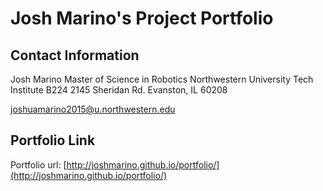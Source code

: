 # Josh Marino's Project Portfolio

## Contact Information
Josh Marino
Master of Science in Robotics
Northwestern University
Tech Institute B224
2145 Sheridan Rd. 
Evanston, IL 60208

joshuamarino2015@u.northwestern.edu

## Portfolio Link
Portfolio url: [http://joshmarino.github.io/portfolio/](http://joshmarino.github.io/portfolio/)
